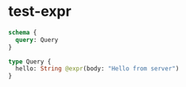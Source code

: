 # test-expr

```graphql @server
schema {
  query: Query
}

type Query {
  hello: String @expr(body: "Hello from server")
}
```
